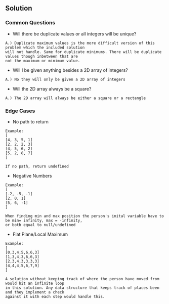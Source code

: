 ## Solution

### Common Questions
* Will there be duplicate values or all integers will be unique?
```
A.) Duplicate maximum values is the more difficult version of this problem which the included solution
will not handle. Same for duplicate minimums. There will be duplicate values though inbetween that are
not the maximum or minimum value.
```
* Will I be given anything besides a 2D array of integers?
```
A.) No they will only be given a 2D array of integers
```
* Will the 2D array always be a square?
```
A.) The 2D array will always be either a square or a rectangle
```

### Edge Cases
* No path to return
```
Example:
[
[4, 3, 5, 1]
[2, 2, 2, 3]
[4, 5, 6, 2]
[5, 2, 8, 7]
]

If no path, return undefined
```
* Negative Numbers
```
Example:
[
[-2, -5, -1]
[2, 0, 1]
[5, 6, -1]
]

When finding min and max position the person's inital variable have to be min= infinity, max = -infinity,
or both equal to null/undefined
```
* Flat Plane/Local Maximum
```
Example:
[
[0,3,4,5,6,6,3]
[1,3,4,3,6,6,3]
[2,3,4,3,3,3,3]
[4,4,4,5,6,7,9]
]

A solution without keeping track of where the person have moved from would hit an infinite loop
in this solution. Any data structure that keeps track of places been and they implement a check
against it with each step would handle this.
```
